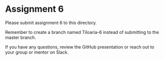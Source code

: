 # Assignment 6

Please submit assignment 6 to this directory.

Remember to create a branch named Tiloaria-6 
instead of submitting to the master branch.

If you have any questions, review the GitHub presentation or reach
out to your group or mentor on Slack.
